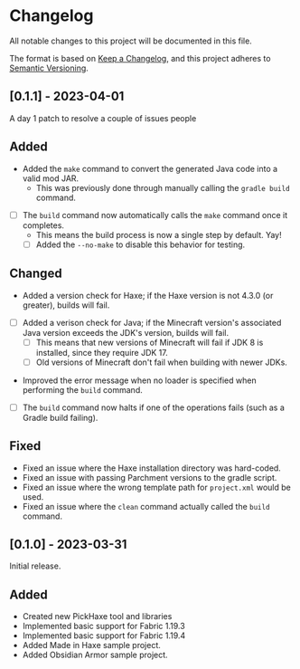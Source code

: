 # Changelog
All notable changes to this project will be documented in this file.

The format is based on [Keep a Changelog](https://keepachangelog.com/en/1.0.0/), and this project adheres to [Semantic Versioning](https://semver.org/spec/v2.0.0.html).

## [0.1.1] - 2023-04-01
A day 1 patch to resolve a couple of issues people
## Added
- Added the `make` command to convert the generated Java code into a valid mod JAR.
  - This was previously done through manually calling the `gradle build` command.
- [ ] The `build` command now automatically calls the `make` command once it completes.
  - This means the build process is now a single step by default. Yay!
  - [ ] Added the `--no-make` to disable this behavior for testing.
## Changed
- Added a version check for Haxe; if the Haxe version is not 4.3.0 (or greater), builds will fail.
- [ ] Added a verison check for Java; if the Minecraft version's associated Java version exceeds the JDK's version, builds will fail.
  - [ ] This means that new versions of Minecraft will fail if JDK 8 is installed, since they require JDK 17.
  - [ ] Old versions of Minecraft don't fail when building with newer JDKs.
- Improved the error message when no loader is specified when performing the `build` command.
- [ ] The `build` command now halts if one of the operations fails (such as a Gradle build failing).
## Fixed
- Fixed an issue where the Haxe installation directory was hard-coded.
- Fixed an issue with passing Parchment versions to the gradle script.
- Fixed an issue where the wrong template path for `project.xml` would be used.
- Fixed an issue where the `clean` command actually called the `build` command.

## [0.1.0] - 2023-03-31
Initial release.
## Added
- Created new PickHaxe tool and libraries
- Implemented basic support for Fabric 1.19.3
- Implemented basic support for Fabric 1.19.4
- Added Made in Haxe sample project.
- Added Obsidian Armor sample project.
